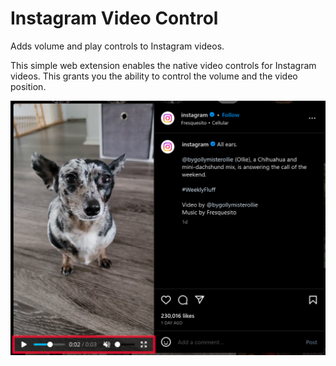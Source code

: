 # Instagram Video Control

Adds volume and play controls to Instagram videos.

This simple web extension enables the native video controls for Instagram videos. This grants you the ability to control the volume and the video position.

![Screenshot of an Instagram video where the native Html video control is visible](.github/example.png)